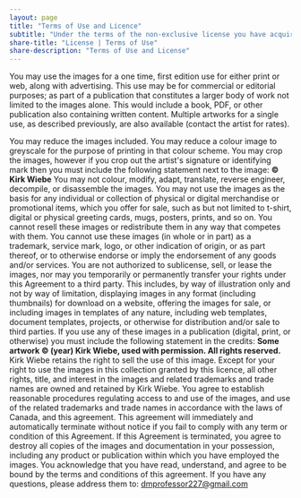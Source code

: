 ```yaml
---
layout: page
title: "Terms of Use and Licence"
subtitle: "Under the terms of the non-exclusive license you have acquired by purchasing this stock art:"
share-title: "License | Terms of Use"
share-description: "Terms of Use and License"
---
```


You may use the images for a one time, first edition use for either print or web, along with advertising. This use may be for commercial or editorial purposes; as part of a publication that constitutes a larger body of work not limited to the images alone. This would include a book, PDF, or other publication also containing written content. Multiple artworks for a single use, as described previously, are also available (contact the artist for rates).

You may reduce the images included. You may reduce a colour image to greyscale for the purpose of printing in that colour scheme. You may crop the images, however if you crop out the artist's signature or identifying mark then you must include the following statement next to the image: **© Kirk Wiebe**
You may not colour, modify, adapt, translate, reverse engineer, decompile, or disassemble the images.
You may not use the images as the basis for any individual or collection of physical or digital merchandise or promotional items, which you offer for sale, such as but not limited to t-shirt, digital or physical greeting cards, mugs, posters, prints, and so on.
You cannot resell these images or redistribute them in any way that competes with them. You cannot use these images (in whole or in part) as a trademark, service mark, logo, or other indication of origin, or as part thereof, or to otherwise endorse or imply the endorsement of any goods and/or services. You are not authorized to sublicense, sell, or lease the images, nor may you temporarily or permanently transfer your rights under this Agreement to a third party. This includes, by way of illustration only and not by way of limitation, displaying images in any format (including thumbnails) for download on a website, offering the images for sale, or including images in templates of any nature, including web templates, document templates, projects, or otherwise for distribution and/or sale to third parties. If you use any of these images in a publication (digital, print, or otherwise) you must include the following statement in the credits:
**Some artwork © (year) Kirk Wiebe, used with permission. All rights reserved.**
Kirk Wiebe retains the right to sell the use of this image. Except for your right to use the images in this collection granted by this licence, all other rights, title, and interest in the images and related trademarks and trade names are owned and retained by Kirk Wiebe. You agree to establish reasonable procedures regulating access to and use of the images, and use of the related trademarks and trade names in accordance with the laws of Canada, and this agreement.
This agreement will immediately and automatically terminate without notice if you fail to comply with any term or condition of this Agreement. If this Agreement is terminated, you agree to destroy all copies of the images and documentation in your possession, including any product or publication within which you have employed the images.
You acknowledge that you have read, understand, and agree to be bound by the terms and conditions of this agreement.
If you have any questions, please address them to: dmprofessor227@gmail.com

